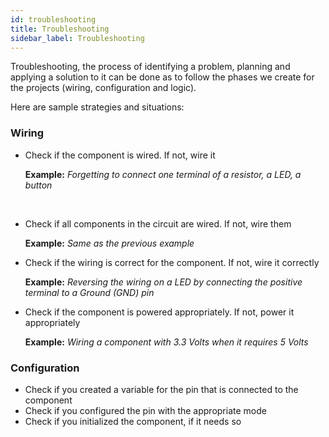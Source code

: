```yaml
---
id: troubleshooting
title: Troubleshooting
sidebar_label: Troubleshooting
---
```


Troubleshooting, the process of identifying a problem, planning and applying a solution to it can be done as to follow the phases we create for the projects (wiring, configuration and logic).

Here are sample strategies and situations:

### Wiring
- Check if the component is wired. If not, wire it
    
    **Example:** *Forgetting to connect one terminal of a resistor, a LED, a button*
<br/>

- Check if all components in the circuit are wired. If not, wire them
        
    **Example:** *Same as the previous example*

- Check if the wiring is correct for the component. If not, wire it correctly

    **Example:** *Reversing the wiring on a LED by connecting the positive terminal to a Ground (GND) pin*

- Check if the component is powered appropriately. If not, power it appropriately

     **Example:** *Wiring a component with 3.3 Volts when it requires 5 Volts* 
    
### Configuration
- Check if you created a variable for the pin that is connected to the component
- Check if you configured the pin with the appropriate mode
- Check if you initialized the component, if it needs so
